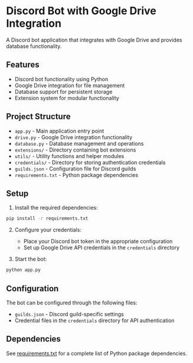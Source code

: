 # Discord Bot with Google Drive Integration

A Discord bot application that integrates with Google Drive and provides database functionality.

## Features

- Discord bot functionality using Python
- Google Drive integration for file management
- Database support for persistent storage
- Extension system for modular functionality

## Project Structure

- `app.py` - Main application entry point
- `drive.py` - Google Drive integration functionality
- `database.py` - Database management and operations
- `extensions/` - Directory containing bot extensions
- `utils/` - Utility functions and helper modules
- `credentials/` - Directory for storing authentication credentials
- `guilds.json` - Configuration file for Discord guilds
- `requirements.txt` - Python package dependencies

## Setup

1. Install the required dependencies:
```bash
pip install -r requirements.txt
```

2. Configure your credentials:
   - Place your Discord bot token in the appropriate configuration
   - Set up Google Drive API credentials in the `credentials` directory

3. Start the bot:
```bash
python app.py
```

## Configuration

The bot can be configured through the following files:
- `guilds.json` - Discord guild-specific settings
- Credential files in the `credentials` directory for API authentication

## Dependencies

See [requirements.txt](requirements.txt) for a complete list of Python package dependencies.